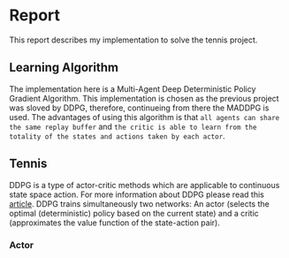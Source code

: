 # Report

This report describes my implementation to solve the tennis project.  

## Learning Algorithm

The implementation here is a Multi-Agent Deep Deterministic Policy Gradient Algorithm. This implementation is chosen as the previous project was sloved by DDPG, therefore, continueing from there the MADDPG is used. The advantages of using this algorithm is that `all agents can share the same replay buffer` and `the critic is able to learn from the totality of the states and actions taken by each actor`. 

## Tennis

DDPG is a type of actor-critic methods which are applicable to continuous state space action. For more information about DDPG please read this [article](https://arxiv.org/pdf/1509.02971.pdf). DDPG trains simultaneously two networks: An actor (selects the optimal (deterministic) policy based on the current state) and a critic (approximates the value function of the state-action pair).

### Actor